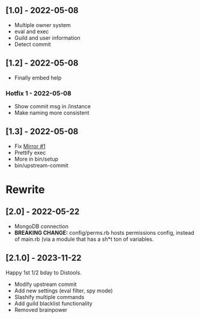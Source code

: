 ## [1.0] - 2022-05-08

- Multiple owner system
- eval and exec
- Guild and user information
- Detect commit

## [1.2] - 2022-05-08

- Finally embed help
### Hotfix 1 - 2022-05-08
- Show commit msg in /instance
- Make naming more consistent

## [1.3] - 2022-05-08
- Fix [Mirror #1](https://github.com/haydenwalker980/distools/issues/1)
- Prettify exec
- More in bin/setup
- bin/upstream-commit

# Rewrite

## [2.0] - 2022-05-22
- MongoDB connection
- **BREAKING CHANGE:** config/perms.rb hosts permissions config, instead of main.rb (via a module that has a sh*t ton of variables.

## [2.1.0] - 2023-11-22
Happy 1st 1/2 bday to Distools.
- Modify upstream commit
- Add new settings (eval filter, spy mode)
- Slashify multiple commands
- Add guild blacklist functionality
- Removed brainpower
